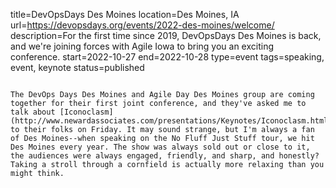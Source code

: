 title=DevOpsDays Des Moines
location=Des Moines, IA
url=https://devopsdays.org/events/2022-des-moines/welcome/
description=For the first time since 2019, DevOpsDays Des Moines is back, and we're joining forces with Agile Iowa to bring you an exciting conference.
start=2022-10-27
end=2022-10-28
type=event
tags=speaking, event, keynote
status=published
~~~~~~

The DevOps Days Des Moines and Agile Day Des Moines group are coming together for their first joint conference, and they've asked me to talk about [Iconoclasm](http://www.newardassociates.com/presentations/Keynotes/Iconoclasm.html) to their folks on Friday. It may sound strange, but I'm always a fan of Des Moines--when speaking on the No Fluff Just Stuff tour, we hit Des Moines every year. The show was always sold out or close to it, the audiences were always engaged, friendly, and sharp, and honestly? Taking a stroll through a cornfield is actually more relaxing than you might think.
